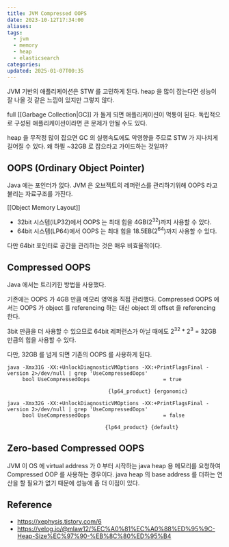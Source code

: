 ```yaml
---
title: JVM Compressed OOPS
date: 2023-10-12T17:34:00
aliases: 
tags:
  - jvm
  - memory
  - heap
  - elasticsearch
categories: 
updated: 2025-01-07T00:35
---
```


JVM 기반의 애플리케이션은 STW 를 고민하게 된다. heap 을 많이 잡는다면 성능이 잘 나올 것 같은 느낌이 있지만 그렇지 않다.

full [[Garbage Collection|GC]] 가 돌게 되면 애플리케이션이 먹통이 된다. 독립적으로 구성된 애플리케이션이라면 큰 문제가 안될 수도 있다.

heap 을 무작정 많이 잡으면 GC 의 실행속도에도 악영향을 주므로 STW 가 지나치게 길어질 수 있다. 왜 하필 ~32GB 로 잡으라고 가이드하는 것일까?

## OOPS (Ordinary Object Pointer)

Java 에는 포인터가 없다. JVM 은 오브젝트의 레퍼런스를 관리하기위해 OOPS 라고 불리는 자료구조를 가진다.

[[Object Memory Layout]]

- 32bit 시스템(ILP32)에서 OOPS 는 최대 힙을 4GB($2^{32}$)까지 사용할 수 있다.
- 64bit 시스템(LP64)에서 OOPS 는 최대 힙을 18.5EB($2^{64}$)까지 사용할 수 있다.

다만 64bit 포인터로 공간을 관리하는 것은 매우 비효율적이다.

## Compressed OOPS

Java 에서는 트리키한 방법을 사용했다.

기존에는 OOPS 가 4GB 만큼 메모리 영역을 직접 관리했다. Compressed OOPS 에서는 OOPS 가 object 를 referencing 하는 대신 object 의 offset 을 referencing 한다.

3bit 만큼을 더 사용할 수 있으므로 64bit 레퍼런스가 아닐 때에도 $2^{32}$ * $2^3$ = 32GB 만큼의 힙을 사용할 수 있다.

다만, 32GB 를 넘게 되면 기존의 OOPS 를 사용하게 된다.

```
java -Xmx31G -XX:+UnlockDiagnosticVMOptions -XX:+PrintFlagsFinal -version 2>/dev/null | grep 'UseCompressedOops'  
     bool UseCompressedOops                        = true

                                 {lp64_product} {ergonomic}
```

```
java -Xmx32G -XX:+UnlockDiagnosticVMOptions -XX:+PrintFlagsFinal -version 2>/dev/null | grep 'UseCompressedOops'  
     bool UseCompressedOops                        = false

                                {lp64_product} {default}
```

## Zero-based Compressed OOPS

JVM 이 OS 에 virtual address 가 0 부터 시작하는 java heap 용 메모리를 요청하여 Compressed OOP 를 사용하는 경우이다. java heap 의 base address 를 더하는 연산을 할 필요가 없기 때문에 성능에 좀 더 이점이 있다.

## Reference

- https://xephysis.tistory.com/6
- https://velog.io/@mlaw12/%EC%A0%81%EC%A0%88%ED%95%9C-Heap-Size%EC%97%90-%EB%8C%80%ED%95%B4

